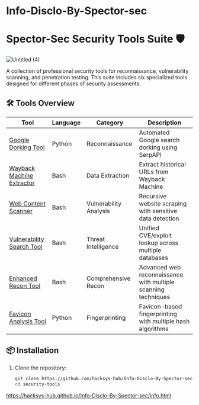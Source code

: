 # Info-Disclo-By-Spector-sec

# Spector-Sec Security Tools Suite 🛡️

![Untitled (4)](https://github.com/user-attachments/assets/f79d3e6d-1d87-41d3-80c4-b8dc9c97e99c)


A collection of professional security tools for reconnaissance, vulnerability scanning, and penetration testing. This suite includes six specialized tools designed for different phases of security assessments.

## 🛠️ Tools Overview

| Tool | Language | Category | Description |
|------|----------|----------|-------------|
| [Google Dorking Tool](#[google-dorking-tool](https://github.com/hacksys-hub/Info-Disclo-By-Spector-sec/tree/main/security-tools/google-dorking)) | Python | Reconnaissance | Automated Google search dorking using SerpAPI |
| [Wayback Machine Extractor]([#[waybackurls-sh]](https://github.com/hacksys-hub/Info-Disclo-By-Spector-sec/tree/main/security-tools/wayback-extractor)) | Bash | Data Extraction | Extract historical URLs from Wayback Machine |
| [Web Content Scanner]([#web-content-scanner](https://github.com/hacksys-hub/Info-Disclo-By-Spector-sec/tree/main/security-tools/web-scanner)) | Bash | Vulnerability Analysis | Recursive website scraping with sensitive data detection |
| [Vulnerability Search Tool]([#vulnerability-search-tool](https://github.com/hacksys-hub/Info-Disclo-By-Spector-sec/tree/main/security-tools/vuln-search)) | Bash | Threat Intelligence | Unified CVE/exploit lookup across multiple databases |
| [Enhanced Recon Tool]([#enhanced-recon-tool](https://github.com/hacksys-hub/Info-Disclo-By-Spector-sec/tree/main/security-tools/enhanced-recon)) | Bash | Comprehensive Recon | Advanced web reconnaissance with multiple scanning techniques |
| [Favicon Analysis Tool]([#favicon-analysis-tool](https://github.com/hacksys-hub/Info-Disclo-By-Spector-sec/tree/main/security-tools/favicon-analyzer)) | Python | Fingerprinting | Favicon-based fingerprinting with multiple hash algorithms |

## 📦 Installation

1. Clone the repository:
   ```bash
   git clone https://github.com/hacksys-hub/Info-Disclo-By-Spector-sec.git
   cd security-tools


https://hacksys-hub.github.io/Info-Disclo-By-Spector-sec/info.html

